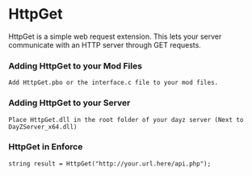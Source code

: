 HttpGet
==========
HttpGet is a simple web request extension. This lets your server communicate with an HTTP server through GET requests. 


### Adding HttpGet to your Mod Files
	Add HttpGet.pbo or the interface.c file to your mod files.

### Adding HttpGet to your Server
	Place HttpGet.dll in the root folder of your dayz server (Next to DayZServer_x64.dll)

### HttpGet in Enforce
```
string result = HttpGet("http://your.url.here/api.php");
```
